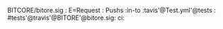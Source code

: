 BITCORE/bitore.sig :
E=Request :
Pushs :in-to :tavis'@Test.yml'@tests :
#tests'@travis'@BITORE'@bitore.sig:
ci:

